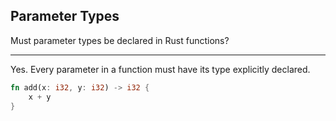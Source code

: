 ## Parameter Types

Must parameter types be declared in Rust functions?

---

Yes. Every parameter in a function must have its type explicitly declared.

```rust
fn add(x: i32, y: i32) -> i32 {
    x + y
}
```

